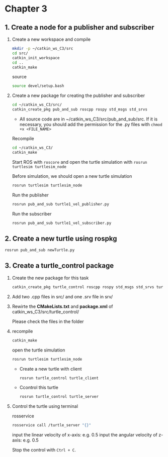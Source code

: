 <!--
 * @Author: Jingsheng Lyu
 * @Date: 2021-01-29 23:04:01
 * @LastEditors: Jingsheng Lyu
 * @LastEditTime: 2021-01-30 09:08:22
 * @FilePath: /ROS_Learning/HW/HW2/README.md
 * @Github: https://github.com/jingshenglyu
 * @Web: https://jingshenglyu.github.io/
 * @E-Mail: jingshenglyu@gmail.com
-->
# Chapter 3

## 1. Create a node for a publisher and subscriber

1. Create a new workspace and compile

   ```bash
   mkdir -p ~/catkin_ws_C3/src
   cd src/
   catkin_init_workspace
   cd ..
   catkin_make
   ```

   source

   ```bash
   source devel/setup.bash
   ```

2. Create a new package for creating the publisher and subscriber

    ```bash
    cd ~/catkin_ws_C3/src/
    catkin_create_pkg pub_and_sub roscpp rospy std_msgs std_srvs
    ```

    * All source code are in ~/catkin_ws_C3/src/pub_and_sub/src. If it is necessary, you should add the permission for the .py files with `chmod +x <FILE_NAME>`

    Recompile

    ```bash
    cd ~/catkin_ws_C3/
    catkin_make
    ```

    Start ROS with `roscore` and open the turtle simulation with `rosrun turtlesim turtlesim_node`

    Before simulation, we should open a new turtle simulation

    ```bash
    rosrun turtlesim turtlesim_node
    ```

    Run the publisher

    ```bash
    rosrun pub_and_sub turtle1_vel_publisher.py
    ```

    Run the subscriber

    ```bash
    rosrun pub_and_sub turtle1_vel_subscriber.py
    ```

## 2. Create a new turtle using rospkg

   ```bash
   rosrun pub_and_sub newTurtle.py
   ```

## 3. Create a turtle_control package

1. Create the new package for this task

    ```bash
    catkin_create_pkg turtle_control roscpp rospy std_msgs std_srvs turtlesim
    ```

2. Add two .cpp files in src/ and one .srv file in srv/

3. Rewirte the **CMakeLists.txt** and **package.xml** of catkin_ws_C3/src/turtle_control/ 

    Please check the files in the folder

4. recompile

    ```bash
    catkin_make
    ```

    open the turtle simulation

    ```bash
    rosrun turtlesim turtlesim_node
    ```

    * Create a new turtle with client
  
        ```bash
        rosrun turtle_control turtle_client
        ```

    * Ccontrol this turtle
  
        ```bash
        rosrun turtle_control turtle_server
        ```

5. Control the turtle using terminal

    rosservice

    ```bash
    rosservice call /turtle_server "{}"
    ```

    input the linear velocity of x-axis: e.g. 0.5
    input the angular velocity of z-axis: e.g. 0.5

    Stop the control with `Ctrl + C`.
